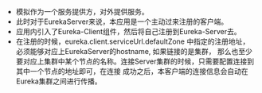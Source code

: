 - 模拟作为一个服务提供方，对外提供服务。
- 此时对于EurekaServer来说，本应用是一个主动过来注册的客户端。
- 应用内引入了Eureka-Client组件，然后将自己注册到Eureka-Server去。
- 在注册的时候，eureka.client.serviceUrl.defaultZone 中指定的注册地址，必须能够对应上EurekaServer的hostname, 如果链接的是集群，
那么也至少要对应上集群中某个节点的名称。连接Server集群的时候，只需要配置连接到其中一个节点的地址即可，在连接
成功之后，本客户端的连接信息会自动在Eureka集群之间进行传播。
